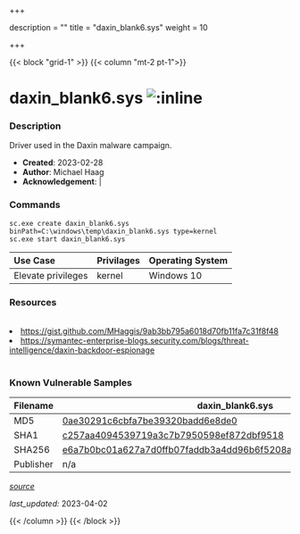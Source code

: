 +++

description = ""
title = "daxin_blank6.sys"
weight = 10

+++


{{< block "grid-1" >}}
{{< column "mt-2 pt-1">}}


# daxin_blank6.sys ![:inline](/images/twitter_verified.png) 


### Description

Driver used in the Daxin malware campaign.

- **Created**: 2023-02-28
- **Author**: Michael Haag
- **Acknowledgement**:  | [](https://twitter.com/)

### Commands

```
sc.exe create daxin_blank6.sys binPath=C:\windows\temp\daxin_blank6.sys type=kernel
sc.exe start daxin_blank6.sys
```

| Use Case | Privilages | Operating System | 
|:---- | ---- | ---- |
| Elevate privileges | kernel | Windows 10 |

### Resources
<br>
<li><a href="https://gist.github.com/MHaggis/9ab3bb795a6018d70fb11fa7c31f8f48">https://gist.github.com/MHaggis/9ab3bb795a6018d70fb11fa7c31f8f48</a></li>
<li><a href="https://symantec-enterprise-blogs.security.com/blogs/threat-intelligence/daxin-backdoor-espionage">https://symantec-enterprise-blogs.security.com/blogs/threat-intelligence/daxin-backdoor-espionage</a></li>
<br>

### Known Vulnerable Samples

| Filename | daxin_blank6.sys |
|:---- | ---- | 
| MD5 | <a href="https://www.virustotal.com/gui/file/0ae30291c6cbfa7be39320badd6e8de0">0ae30291c6cbfa7be39320badd6e8de0</a> |
| SHA1 | <a href="https://www.virustotal.com/gui/file/c257aa4094539719a3c7b7950598ef872dbf9518">c257aa4094539719a3c7b7950598ef872dbf9518</a> |
| SHA256 | <a href="https://www.virustotal.com/gui/file/e6a7b0bc01a627a7d0ffb07faddb3a4dd96b6f5208ac26107bdaeb3ab1ec8217">e6a7b0bc01a627a7d0ffb07faddb3a4dd96b6f5208ac26107bdaeb3ab1ec8217</a> |
| Publisher | n/a || Signature | U, n, s, i, g, n, e, d   || Date | 2:44 AM 3/26/2009 || Company | n/a || Description | n/a || Product | n/a |


[*source*](https://github.com/magicsword-io/LOLDrivers/tree/main/yaml/daxin_blank6.sys.yml)

*last_updated:* 2023-04-02








{{< /column >}}
{{< /block >}}
